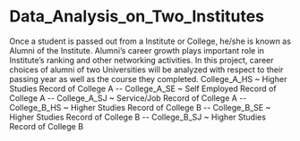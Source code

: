 # Data_Analysis_on_Two_Institutes
Once a student is passed out from a Institute or College, he/she is known as Alumni of the Institute. Alumni’s career growth plays important role in Institute’s ranking and other networking activities. In this project, career choices of alumni of two Universities will be analyzed with respect to their passing year as well as the course they completed. 
College_A_HS ~ Higher Studies Record of College A
-- College_A_SE ~ Self Employed Record of College A
-- College_A_SJ ~ Service/Job Record of College A
-- College_B_HS ~ Higher Studies Record of College B
-- College_B_SE ~ Higher Studies Record of College B
-- College_B_SJ ~ Higher Studies Record of College B
